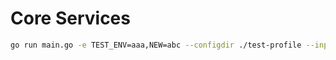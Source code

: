 # Core Services


```bash
go run main.go -e TEST_ENV=aaa,NEW=abc --configdir ./test-profile --inputsrc /dev/video4 --target_device CPU
```
